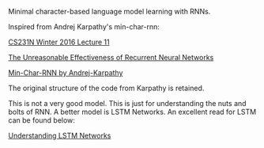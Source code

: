 Minimal character-based language model learning with RNNs.

Inspired from Andrej Karpathy's min-char-rnn:
   
[CS231N Winter 2016 Lecture 11](https://www.youtube.com/watch?v=yCC09vCHzF8&list=PLkt2uSq6rBVctENoVBg1TpCC7OQi31AlC&index=10")

[The Unreasonable Effectiveness of Recurrent Neural Networks](http://karpathy.github.io/2015/05/21/rnn-effectiveness/)

[Min-Char-RNN by Andrej-Karpathy](https://gist.github.com/karpathy/d4dee566867f8291f086)

The original structure of the code from Karpathy is retained.

This is not a very good model. This is just for understanding the nuts and bolts of RNN.
A better model is LSTM Networks. An excellent read for LSTM can be found below:

[Understanding LSTM Networks](http://colah.github.io/posts/2015-08-Understanding-LSTMs/)
